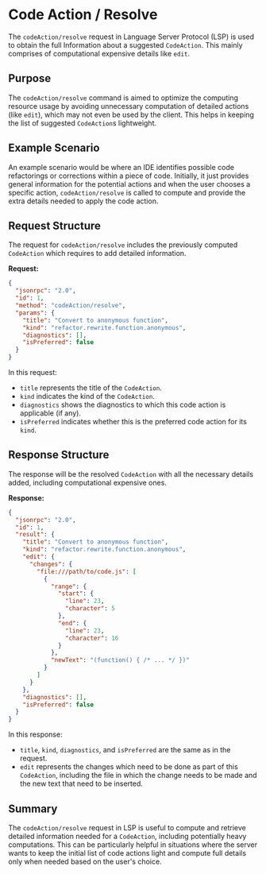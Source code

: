 # Code Action / Resolve

The `codeAction/resolve` request in Language Server Protocol (LSP) is used to obtain the full Information about a suggested `CodeAction`. This mainly comprises of computational expensive details like `edit`.

## Purpose

The `codeAction/resolve` command is aimed to optimize the computing resource usage by avoiding unnecessary computation of detailed actions (like `edit`), which may not even be used by the client. This helps in keeping the list of suggested `CodeAction`s lightweight.

## Example Scenario

An example scenario would be where an IDE identifies possible code refactorings or corrections within a piece of code. Initially, it just provides general information for the potential actions and when the user chooses a specific action, `codeAction/resolve` is called to compute and provide the extra details needed to apply the code action.

## Request Structure

The request for `codeAction/resolve` includes the previously computed `CodeAction` which requires to add detailed information.

**Request:**

```json
{
  "jsonrpc": "2.0",
  "id": 1,
  "method": "codeAction/resolve",
  "params": {
    "title": "Convert to anonymous function",
    "kind": "refactor.rewrite.function.anonymous",
    "diagnostics": [],
    "isPreferred": false
  }
}
```

In this request:
- `title` represents the title of the `CodeAction`.
- `kind` indicates the kind of the `CodeAction`.
- `diagnostics` shows the diagnostics to which this code action is applicable (if any).
- `isPreferred` indicates whether this is the preferred code action for its `kind`.

## Response Structure

The response will be the resolved `CodeAction` with all the necessary details added, including computational expensive ones.

**Response:**

```json
{
  "jsonrpc": "2.0",
  "id": 1,
  "result": {
    "title": "Convert to anonymous function",
    "kind": "refactor.rewrite.function.anonymous",
    "edit": {
      "changes": {
        "file:///path/to/code.js": [
          {
            "range": {
              "start": {
                "line": 23,
                "character": 5
              },
              "end": {
                "line": 23,
                "character": 16
              }
            },
            "newText": "(function() { /* ... */ })"
          }
        ]
      }
    },
    "diagnostics": [],
    "isPreferred": false
  }
}
```

In this response:
- `title`, `kind`, `diagnostics`, and `isPreferred` are the same as in the request.
- `edit` represents the changes which need to be done as part of this `CodeAction`, including the file in which the change needs to be made and the new text that need to be inserted.

## Summary

The `codeAction/resolve` request in LSP is useful to compute and retrieve detailed information needed for a `CodeAction`, including potentially heavy computations. This can be particularly helpful in situations where the server wants to keep the initial list of code actions light and compute full details only when needed based on the user's choice.